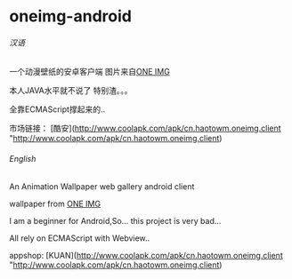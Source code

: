 # oneimg-android
###### 汉语
一个动漫壁纸的安卓客户端  图片来自[ONE IMG](oneimg"oneimg.haotown.cn")

本人JAVA水平就不说了  特别渣。。。

全靠ECMAScript撑起来的..

市场链接：
[酷安](http://www.coolapk.com/apk/cn.haotowm.oneimg.client "http://www.coolapk.com/apk/cn.haotowm.oneimg.client)

###### English
An Animation Wallpaper web gallery android client

wallpaper from [ONE IMG](oneimg"oneimg.haotown.cn")

I am a beginner for Android,So... this project is very bad...

All rely on ECMAScript with Webview..

appshop:
[KUAN](http://www.coolapk.com/apk/cn.haotowm.oneimg.client "http://www.coolapk.com/apk/cn.haotowm.oneimg.client)
